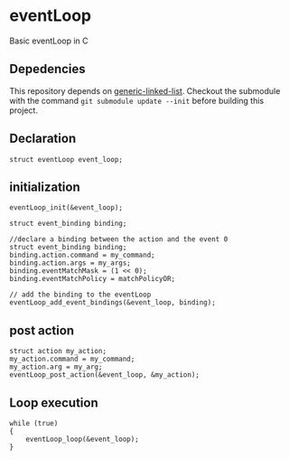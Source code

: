 # eventLoop
Basic eventLoop in C

## Depedencies

This repository depends on [generic-linked-list](https://github.com/BCadet/generic-linked-list).
Checkout the submodule with the command `git submodule update --init` before building this project.

## Declaration

```
struct eventLoop event_loop;
```
## initialization

```
eventLoop_init(&event_loop);

struct event_binding binding;

//declare a binding between the action and the event 0
struct event_binding binding;
binding.action.command = my_command;
binding.action.args = my_args;
binding.eventMatchMask = (1 << 0);
binding.eventMatchPolicy = matchPolicyOR;

// add the binding to the eventLoop
eventLoop_add_event_bindings(&event_loop, binding);
```

## post action

```
struct action my_action;
my_action.command = my_command;
my_action.arg = my_arg;
eventLoop_post_action(&event_loop, &my_action);
```

## Loop execution

```
while (true)
{
    eventLoop_loop(&event_loop);
}
```
